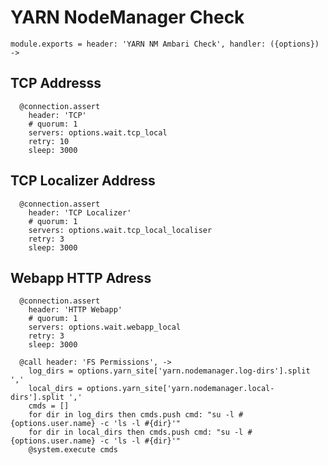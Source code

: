 
# YARN NodeManager Check

    module.exports = header: 'YARN NM Ambari Check', handler: ({options}) ->

## TCP Addresss

      @connection.assert
        header: 'TCP'
        # quorum: 1
        servers: options.wait.tcp_local
        retry: 10
        sleep: 3000

## TCP Localizer Address

      @connection.assert
        header: 'TCP Localizer'
        # quorum: 1
        servers: options.wait.tcp_local_localiser
        retry: 3
        sleep: 3000

## Webapp HTTP Adress

      @connection.assert
        header: 'HTTP Webapp'
        # quorum: 1
        servers: options.wait.webapp_local
        retry: 3
        sleep: 3000

      @call header: 'FS Permissions', ->
        log_dirs = options.yarn_site['yarn.nodemanager.log-dirs'].split ','
        local_dirs = options.yarn_site['yarn.nodemanager.local-dirs'].split ','
        cmds = []
        for dir in log_dirs then cmds.push cmd: "su -l #{options.user.name} -c 'ls -l #{dir}'"
        for dir in local_dirs then cmds.push cmd: "su -l #{options.user.name} -c 'ls -l #{dir}'"
        @system.execute cmds
